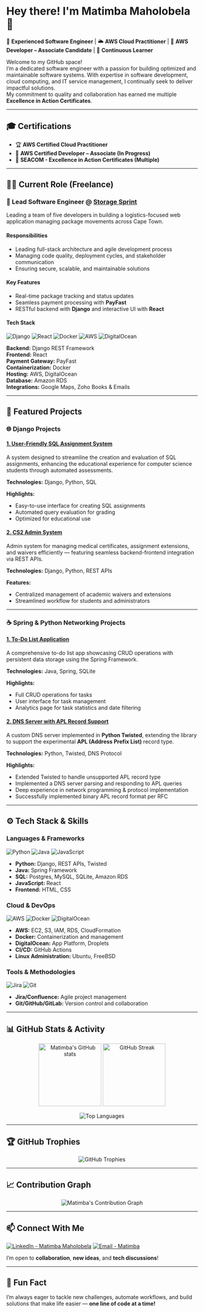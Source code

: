 # Hey there! I'm Matimba Maholobela 👋

🔧 **Experienced Software Engineer** | 🌥️ **AWS Cloud Practitioner** | 🎯 **AWS Developer – Associate Candidate** | 🚀 **Continuous Learner**

Welcome to my GitHub space!  
I’m a dedicated software engineer with a passion for building optimized and maintainable software systems. With expertise in software development, cloud computing, and IT service management, I continually seek to deliver impactful solutions.  
My commitment to quality and collaboration has earned me multiple **Excellence in Action Certificates**.

---

## 🎓 Certifications

- 🏆 **AWS Certified Cloud Practitioner**  
- 🚀 **AWS Certified Developer – Associate (In Progress)**  
- 💼 **SEACOM - Excellence in Action Certificates (Multiple)**  

---

## 👨‍💼 Current Role (Freelance)

### 🏢 Lead Software Engineer @ [Storage Sprint](www.storagesprint.co.za)
Leading a team of five developers in building a logistics-focused web application managing package movements across Cape Town.

#### **Responsibilities**
- Leading full-stack architecture and agile development process  
- Managing code quality, deployment cycles, and stakeholder communication  
- Ensuring secure, scalable, and maintainable solutions  

#### **Key Features**
- Real-time package tracking and status updates  
- Seamless payment processing with **PayFast**  
- RESTful backend with **Django** and interactive UI with **React**  

#### **Tech Stack**
![Django](https://img.shields.io/badge/Django-092E20?style=for-the-badge&logo=django&logoColor=white)
![React](https://img.shields.io/badge/React-20232A?style=for-the-badge&logo=react&logoColor=61DAFB)
![Docker](https://img.shields.io/badge/Docker-2496ED?style=for-the-badge&logo=docker&logoColor=white)
![AWS](https://img.shields.io/badge/AWS-232F3E?style=for-the-badge&logo=amazon-aws&logoColor=white)
![DigitalOcean](https://img.shields.io/badge/DigitalOcean-0080FF?style=for-the-badge&logo=digitalocean&logoColor=white)

**Backend:** Django REST Framework  
**Frontend:** React  
**Payment Gateway:** PayFast  
**Containerization:** Docker  
**Hosting:** AWS, DigitalOcean  
**Database:** Amazon RDS  
**Integrations:** Google Maps, Zoho Books & Emails  

---

## 🚀 Featured Projects

### 🌐 **Django Projects**

#### [1. User-Friendly SQL Assignment System](https://github.com/MatimbaMaholobela/sqltest-system)
A system designed to streamline the creation and evaluation of SQL assignments, enhancing the educational experience for computer science students through automated assessments.

**Technologies:** Django, Python, SQL  

**Highlights:**
- Easy-to-use interface for creating SQL assignments  
- Automated query evaluation for grading  
- Optimized for educational use  

#### [2. CS2 Admin System](https://github.com/MatimbaMaholobela/cs2-admin-system)
Admin system for managing medical certificates, assignment extensions, and waivers efficiently — featuring seamless backend-frontend integration via REST APIs.

**Technologies:** Django, Python, REST APIs  

**Features:**
- Centralized management of academic waivers and extensions  
- Streamlined workflow for students and administrators  

---

### ☕ **Spring & Python Networking Projects**

#### [1. To-Do List Application](https://github.com/MatimbaMaholobela/to-do-list-app)
A comprehensive to-do list app showcasing CRUD operations with persistent data storage using the Spring Framework.

**Technologies:** Java, Spring, SQLite  

**Highlights:**
- Full CRUD operations for tasks  
- User interface for task management  
- Analytics page for task statistics and date filtering  

#### [2. DNS Server with APL Record Support](https://github.com/MatimbaMaholobela/DNS-Server-APL-Record)
A custom DNS server implemented in **Python Twisted**, extending the library to support the experimental **APL (Address Prefix List)** record type.

**Technologies:** Python, Twisted, DNS Protocol  

**Highlights:**
- Extended Twisted to handle unsupported APL record type  
- Implemented a DNS server parsing and responding to APL queries  
- Deep experience in network programming & protocol implementation  
- Successfully implemented binary APL record format per RFC  

---

## ⚙️ Tech Stack & Skills

### **Languages & Frameworks**
![Python](https://img.shields.io/badge/Python-3670A0?style=for-the-badge&logo=python&logoColor=ffdd54)
![Java](https://img.shields.io/badge/Java-ED8B00?style=for-the-badge&logo=java&logoColor=white)
![JavaScript](https://img.shields.io/badge/JavaScript-F7DF1E?style=for-the-badge&logo=javascript&logoColor=black)

- **Python:** Django, REST APIs, Twisted  
- **Java:** Spring Framework  
- **SQL:** Postgres, MySQL, SQLite, Amazon RDS  
- **JavaScript:** React  
- **Frontend:** HTML, CSS  

### **Cloud & DevOps**
![AWS](https://img.shields.io/badge/AWS-232F3E?style=for-the-badge&logo=amazon-aws&logoColor=white)
![Docker](https://img.shields.io/badge/Docker-2496ED?style=for-the-badge&logo=docker&logoColor=white)
![DigitalOcean](https://img.shields.io/badge/DigitalOcean-0080FF?style=for-the-badge&logo=digitalocean&logoColor=white)

- **AWS:** EC2, S3, IAM, RDS, CloudFormation  
- **Docker:** Containerization and management  
- **DigitalOcean:** App Platform, Droplets  
- **CI/CD:** GitHub Actions  
- **Linux Administration:** Ubuntu, FreeBSD  

### **Tools & Methodologies**
![Jira](https://img.shields.io/badge/Jira-0052CC?style=for-the-badge&logo=jira&logoColor=white)
![Git](https://img.shields.io/badge/Git-F05032?style=for-the-badge&logo=git&logoColor=white)

- **Jira/Confluence:** Agile project management  
- **Git/GitHub/GitLab:** Version control and collaboration  

---

## 📊 GitHub Stats & Activity

<p align="center">
  <img src="https://github-readme-stats.vercel.app/api?username=MatimbaMaholobela&show_icons=true&theme=tokyonight" alt="Matimba's GitHub stats" height="165" />
  <img src="https://github-readme-streak-stats.herokuapp.com/?user=MatimbaMaholobela&theme=tokyonight" alt="GitHub Streak" height="165" />
</p>

<p align="center">
  <img src="https://github-readme-stats.vercel.app/api/top-langs/?username=MatimbaMaholobela&layout=compact&theme=tokyonight" alt="Top Languages" />
</p>

---

## 🏆 GitHub Trophies

<p align="center">
  <img src="https://github-profile-trophy.vercel.app/?username=MatimbaMaholobela&theme=tokyonight&row=1&no-bg=true&no-frame=true" alt="GitHub Trophies" />
</p>

---

## 📈 Contribution Graph

<p align="center">
  <img src="https://github-readme-activity-graph.vercel.app/graph?username=MatimbaMaholobela&theme=tokyo-night" alt="Matimba's Contribution Graph" />
</p>

---

## 📫 Connect With Me

[![LinkedIn - Matimba Maholobela](https://img.shields.io/badge/LinkedIn-MatimbaMaholobela-blue?style=for-the-badge&logo=linkedin)](https://linkedin.com/in/matimbamaholobela)
[![Email - Matimba](https://img.shields.io/badge/Email-matimba.maholobela%40icloud.com-red?style=for-the-badge&logo=gmail&logoColor=white)](mailto:matimba.maholobela@icloud.com)

I’m open to **collaboration**, **new ideas**, and **tech discussions**!

---

## 🎯 Fun Fact
I’m always eager to tackle new challenges, automate workflows, and build solutions that make life easier — **one line of code at a time!**
